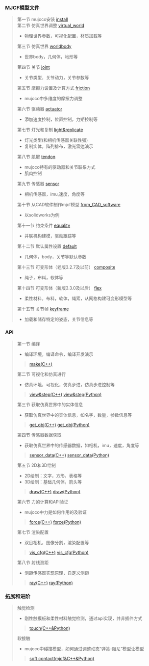 ### MJCF模型文件
> 第一节   mujoco安装 [install](MJCF/Chapter0-install/tutorial.md)  
> 第二节   仿真世界调整 [virtual_world](MJCF/Chapter2-virtual_world/tutorial.md)  
> - 物理世界参数，可视化配置，材质加载等
> 
> 第三节   仿真世界 [worldbody](MJCF/Chapter3-worldbody/tutorial.md)  
> - 世界body，几何体，地形等
>
> 第四节   关节 [joint](MJCF/Chapter4-joint/tutorial.md)
> - 关节类型，关节动力，关节参数等
>
> 第五节   摩擦力设置及计算方式 [friction](MJCF/Chapter5-friction/tutorial.md)
> - mujoco中多维度的摩擦力调整
> 
> 第六节   驱动器 [actuator](MJCF/Chapter6-actuator/tutorial.md)
> - 添加速度控制，位置控制，力矩控制等
>
> 第七节   灯光和复制 [light&replicate](MJCF/Chapter7-light&replicate/tutorial.md)
> - 灯光类型(和相机传感器关联性强)
> - 复制实体，阵列排布，激光雷达演示
>
> 第八节   肌腱 [tendon](MJCF/Chapter8-tendon/tutorial.md)
> - mujoco特有的驱动器和关节联系方式
> - 肌肉控制
>
> 第九节   传感器 [sensor](MJCF/Chapter9-sensor/tutorial.md)
> - 相机传感器，imu,速度，角度等
>
> 第十节   从CAD软件制作mjcf模型 [from_CAD_software](MJCF/Chapter10-from_CAD_software/tutorial.md)
> - 以solidworks为例
>
> 第十一节   约束条件 [equality](MJCF/Chapter11-equality/tutorial.md)
> - 并联机构建模，驱动跟踪等
>
> 第十二节   默认属性设置 [default](MJCF/Chapter12-default/tutorial.md)
> - 几何体，body，关节等默认参数
>
> 第十三节   可变形体（老版3.2.7及以前） [composite](MJCF/Chapter13-composite/tutorial.md)
> - 绳子，布料，软体等
>
> 第十四节   可变形体（新版3.3.0及以后） [flex](MJCF/Chapter14-flex/tutorial.md)
> - 柔性材料，布料，软体，绳索，从网格构建可变形模型等
>
> 第十五节   关节帧 [keyframe](MJCF/Chapter15-keyframe/tutorial.md)
> - 加载和储存特定的姿态，关节信息等
### API
> 第一节   编译 
> - 编译环境，编译命令，编译开发演示
> > [make(C++)](CPP/Chapter1-make/tutorial.md)
>
> 第二节   可视化和仿真进行 
> - 仿真环境，可视化，仿真步进，仿真步进控制等
> > [view&step(C++)](CPP/Chapter2-view&step/tutorial.md)
> > [view&step(Python)](Python/Chapter1-view&step/tutorial.md)
>
> 第三节   获取仿真世界中的实体信息 
> - 获取仿真世界中的实体信息，如名字，数量，参数信息等
> > [get_obj(C++)](CPP/Chapter3-get_obj/tutorial.md)
> > [get_obj(Python)](Python/Chapter2-get_obj/tutorial.md)
>
> 第四节   传感器数据获取 
> - 获取仿真世界中的传感器数据，如相机，imu，速度，角度等
> > [sensor_data(C++)](CPP/Chapter4-sensor_data/tutorial.md)
> > [sensor_data(Python)](Python/Chapter3-sensor_data/tutorial.md)
>
> 第五节   2D和3D绘制 
> - 2D绘制：文字，方形，表格等
> - 3D绘制：基础几何体，箭头等
> > [draw(C++)](CPP/Chapter5-draw/tutorial.md)
> > [draw(Python)](Python/Chapter4-draw/tutorial.md)
>
> 第六节   力的计算和API验证 
> - mujoco中力是如何作用的及验证
> > [force(C++)](CPP/Chapter6-force/tutorial.md)
> > [force(Python)](Python/Chapter5-force/tutorial.md)
>
> 第七节   渲染配置 
> - 双目相机，图像分割，渲染配置等
> > [vis_cfg(C++)](CPP/Chapter7-vis_cfg/tutorial.md)
> > [vis_cfg(Python)](Python/Chapter6-vis_cfg/tutorial.md)
>
> 第八节   射线测距 
> - 测距传感器实现原理，自定义测距
> > [ray(C++)](CPP/Chapter8-ray/tutorial.md)
> > [ray(Python)](Python/Chapter7-ray/tutorial.md)

### 拓展和进阶
> 触觉检测
> - 刚性触摸板和柔性材料触觉检测，通过api实现，并非插件方式
> > [touch(C++&Python)](extend/touch/readme.md)
>
> 软接触
> - mujoco中碰撞模型，如何通过调整动态“弹簧-阻尼”模型让模型
> > [soft contact(mjcf&C++&Python)](extend/soft_contact/tutorial.md)
